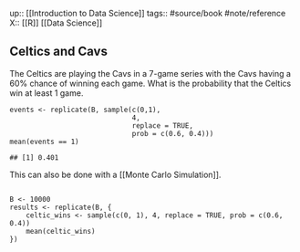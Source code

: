 up:: [[Introduction to Data Science]]
tags:: #source/book #note/reference
X:: [[R]] [[Data Science]]

## Celtics and Cavs

The Celtics are playing the Cavs in a 7-game series with the Cavs having a 60% chance of winning each game. What is the probability that the Celtics win at least 1 game.

```
events <- replicate(B, sample(c(0,1), 
                              4, 
                              replace = TRUE, 
                              prob = c(0.6, 0.4)))
mean(events == 1)

## [1] 0.401
```

This can also be done with a [[Monte Carlo Simulation]].

```

B <- 10000
results <- replicate(B, {
	celtic_wins <- sample(c(0, 1), 4, replace = TRUE, prob = c(0.6, 0.4))
	mean(celtic_wins)
})
```


